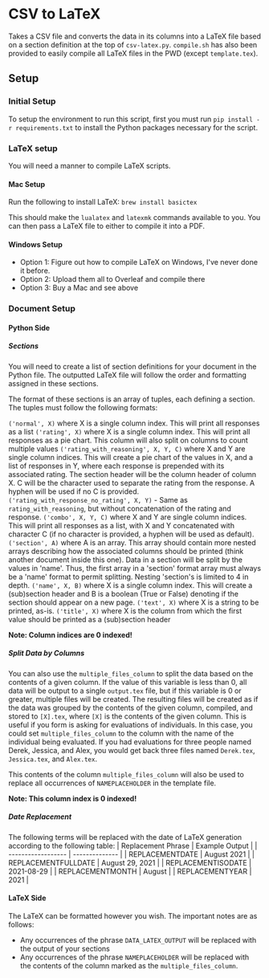 # CSV to LaTeX
Takes a CSV file and converts the data in its columns into a LaTeX file based on a section
definition at the top of `csv-latex.py`. `compile.sh` has also been provided to easily
compile all LaTeX files in the PWD (except `template.tex`).

## Setup
### Initial Setup
To setup the environment to run this script, first you must run
`pip install -r requirements.txt` to install the Python packages necessary for the script.

### LaTeX setup
You will need a manner to compile LaTeX scripts. 

#### Mac Setup
Run the following to install LaTeX:
`brew install basictex`

This should make the `lualatex` and `latexmk` commands available to you.
You can then pass a LaTeX file to either to compile it into a PDF.

#### Windows Setup
* Option 1: Figure out how to compile LaTeX on Windows, I've never done it before.
* Option 2: Upload them all to Overleaf and compile there
* Option 3: Buy a Mac and see above

### Document Setup
#### Python Side
##### Sections
You will need to create a list of section definitions for your document in the Python
file. The outputted LaTeX file will follow the order and formatting assigned in these
sections.

The format of these sections is an array of tuples, each defining a section.
The tuples must follow the following formats:

`('normal', X)` where X is a single column index. This will print all responses
  as a list
`('rating', X)` where X is a single column index. This will print all responses
  as a pie chart. This column will also split on columns to count multiple
  values
`('rating_with_reasoning', X, Y, C)` where X and Y are single column indices.
  This will create a pie chart of the values in X, and a list of responses
  in Y, where each response is prepended with its associated rating. The section
  header will be the column header of column X. C will be the character used to
  separate the rating from the response. A hyphen will be used if no C is
  provided.
`('rating_with_response_no_rating', X, Y)` - Same as `rating_with_reasoning`, but
  without concatenation of the rating and response.
`('combo', X, Y, C)` where X and Y are single column indices. This will print all
  responses as a list, with X and Y concatenated with character C (if no
  character is provided, a hyphen will be used as default).
`('section', A)` where A is an array. This array should contain more nested
  arrays describing how the associated columns should be printed (think another
  document inside this one). Data in a section will be split by the values in
  'name'. Thus, the first array in a 'section' format array must always be a 
  'name' format to permit splitting. Nesting 'section's is limited to 4 in
  depth.
`('name', X, B)` where X is a single column index. This will create a (sub)section
  header and B is a boolean (True or False) denoting if the section should
  appear on a new page.
`('text', X)` where X is a string to be printed, as-is.
`('title', X)` where X is the column from which the first value should be printed
  as a (sub)section header

**Note: Column indices are 0 indexed!**

##### Split Data by Columns
You can also use the `multiple_files_column` to split the data based on the contents of a
given column. If the value of this variable is less than 0, all data will be output to a
single `output.tex` file, but if this variable is 0 or greater, multiple files will be
created. The resulting files will be created as if the data was grouped by the contents of
the given column, compiled, and stored to `[X].tex`, where `[X]` is the contents of the
given column. This is useful if you form is asking for evaluations of individuals. In this
case, you could set `multiple_files_column` to the column with the name of the individual
being evaluated. If you had evaluations for three people named Derek, Jessica, and Alex,
you would get back three files named `Derek.tex`, `Jessica.tex`, and `Alex.tex`.

This contents of the column `multiple_files_column` will also be used to replace all
occurrences of `NAMEPLACEHOLDER` in the template file.

**Note: This column index is 0 indexed!**

##### Date Replacement

The following terms will be replaced with the date of LaTeX generation according to the
following table:
| Replacement Phrase | Example Output |
| ------------------ | -------------- |
| REPLACEMENTDATE | August 2021 |
| REPLACEMENTFULLDATE | August 29, 2021 |
| REPLACEMENTISODATE | 2021-08-29 |
| REPLACEMENTMONTH | August |
| REPLACEMENTYEAR | 2021 |

#### LaTeX Side
The LaTeX can be formatted however you wish. The important notes are as follows:
* Any occurrences of the phrase `DATA_LATEX_OUTPUT` will be replaced with the output
  of your sections
* Any occurrences of the phrase `NAMEPLACEHOLDER` will be replaced with the contents of
  the column marked as the `multiple_files_column`.
